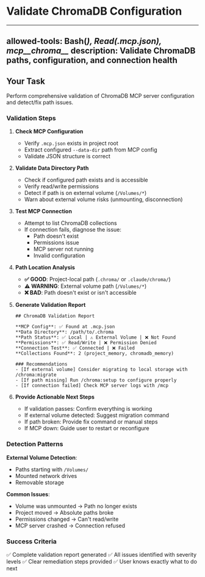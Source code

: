 # Validate ChromaDB Configuration

---
allowed-tools: Bash(*), Read(.mcp.json), mcp__chroma__*
description: Validate ChromaDB paths, configuration, and connection health
---

## Your Task

Perform comprehensive validation of ChromaDB MCP server configuration and detect/fix path issues.

### Validation Steps

1. **Check MCP Configuration**
   - Verify `.mcp.json` exists in project root
   - Extract configured `--data-dir` path from MCP config
   - Validate JSON structure is correct

2. **Validate Data Directory Path**
   - Check if configured path exists and is accessible
   - Verify read/write permissions
   - Detect if path is on external volume (`/Volumes/*`)
   - Warn about external volume risks (unmounting, disconnection)

3. **Test MCP Connection**
   - Attempt to list ChromaDB collections
   - If connection fails, diagnose the issue:
     - Path doesn't exist
     - Permissions issue
     - MCP server not running
     - Invalid configuration

4. **Path Location Analysis**
   - **✅ GOOD**: Project-local path (`.chroma/` or `.claude/chroma/`)
   - **⚠️ WARNING**: External volume path (`/Volumes/*`)
   - **❌ BAD**: Path doesn't exist or isn't accessible

5. **Generate Validation Report**

   ```
   ## ChromaDB Validation Report

   **MCP Config**: ✅ Found at .mcp.json
   **Data Directory**: /path/to/.chroma
   **Path Status**: ✅ Local | ⚠️ External Volume | ❌ Not Found
   **Permissions**: ✅ Read/Write | ❌ Permission Denied
   **Connection Test**: ✅ Connected | ❌ Failed
   **Collections Found**: 2 (project_memory, chromadb_memory)

   ### Recommendations
   - [If external volume] Consider migrating to local storage with /chroma:migrate
   - [If path missing] Run /chroma:setup to configure properly
   - [If connection failed] Check MCP server logs with /mcp
   ```

6. **Provide Actionable Next Steps**
   - If validation passes: Confirm everything is working
   - If external volume detected: Suggest migration command
   - If path broken: Provide fix command or manual steps
   - If MCP down: Guide user to restart or reconfigure

### Detection Patterns

**External Volume Detection**:
- Paths starting with `/Volumes/`
- Mounted network drives
- Removable storage

**Common Issues**:
- Volume was unmounted → Path no longer exists
- Project moved → Absolute paths broke
- Permissions changed → Can't read/write
- MCP server crashed → Connection refused

### Success Criteria

✅ Complete validation report generated
✅ All issues identified with severity levels
✅ Clear remediation steps provided
✅ User knows exactly what to do next
